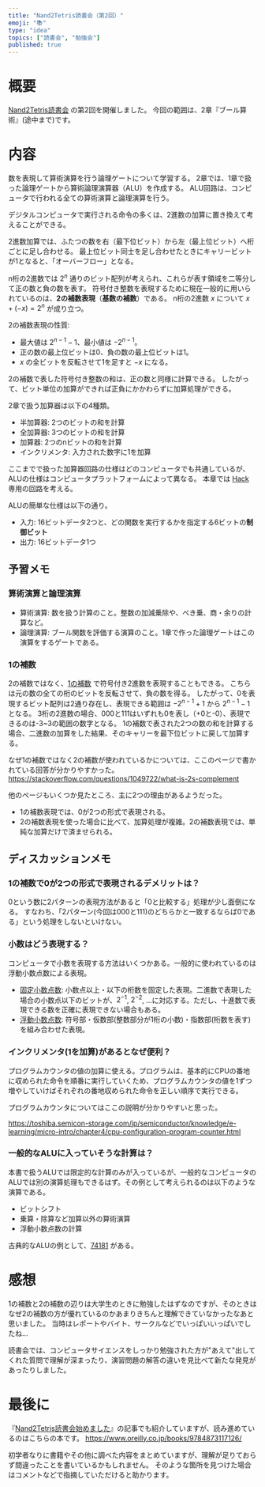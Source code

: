 ```yaml
---
title: "Nand2Tetris読書会（第2回）"
emoji: "📚"
type: "idea"
topics: ["読書会", "勉強会"]
published: true
---
```


# 概要

[Nand2Tetris読書会](https://zenn.dev/tomom1_s/articles/nand2tetris-00) の第2回を開催しました。
今回の範囲は、2章『ブール算術』(途中まで)です。

# 内容

数を表現して算術演算を行う論理ゲートについて学習する。 2章では、1章で扱った論理ゲートから算術論理演算器（ALU）を作成する。
ALU回路は、コンピュータで行われる全ての算術演算と論理演算を行う。

デジタルコンピュータで実行される命令の多くは、2進数の加算に置き換えて考えることができる。

2進数加算では、ふたつの数を右（最下位ビット）から左（最上位ビット）へ桁ごとに足し合わせる。
最上位ビット同士を足し合わせたときにキャリービットが1となると、「オーバーフロー」となる。

n桁の2進数では $2^n$ 通りのビット配列が考えられ、これらが表す領域を二等分して正の数と負の数を表す。
符号付き整数を表現するために現在一般的に用いられているのは、**2の補数表現**（**基数の補数**）である。 
n桁の2進数 $x$ について $x+(-x)=2^n$ が成り立つ。

2の補数表現の性質:

- 最大値は $2^{n-1}-1$、最小値は $-2^{n-1}$。
- 正の数の最上位ビットは0、負の数の最上位ビットは1。
- $x$ の全ビットを反転させて1を足すと $-x$ になる。

2の補数で表した符号付き整数の和は、正の数と同様に計算できる。 したがって、ビット単位の加算ができれば正負にかかわらずに加算処理ができる。

2章で扱う加算器は以下の4種類。

- 半加算器: 2つのビットの和を計算
- 全加算器: 3つのビットの和を計算
- 加算器: 2つのnビットの和を計算
- インクリメンタ: 入力された数字に1を加算

ここまでで扱った加算器回路の仕様はどのコンピュータでも共通しているが、ALUの仕様はコンピュータプラットフォームによって異なる。
本章では [Hack](https://ja.wikipedia.org/wiki/Hack_(プログラミング言語)) 専用の回路を考える。

ALUの簡単な仕様は以下の通り。

- 入力: 16ビットデータ2つと、どの関数を実行するかを指定する6ビットの**制御ビット**
- 出力: 16ビットデータ1つ

## 予習メモ

### 算術演算と論理演算

- 算術演算: 数を扱う計算のこと。整数の加減乗除や、べき乗、商・余りの計算など。
- 論理演算: ブール関数を評価する演算のこと。1章で作った論理ゲートはこの演算をするゲートである。

### 1の補数

2の補数ではなく、[1の補数](https://ja.wikipedia.org/wiki/符号付数値表現#1の補数) で符号付き2進数を表現することもできる。
こちらは元の数の全ての桁のビットを反転させて、負の数を得る。 したがって、0を表現するビット配列は2通り存在し、表現できる範囲は $-2^{n-1}+1$ から $2^{n-1}-1$ となる。 3桁の2進数の場合、000と111はいずれも0を表し（+0と-0）、表現できるのは-3~3の範囲の数字となる。
1の補数で表された2つの数の和を計算する場合、二進数の加算をした結果、そのキャリーを最下位ビットに戻して加算する。

なぜ1の補数ではなく2の補数が使われているかについては、ここのページで書かれている回答が分かりやすかった。
https://stackoverflow.com/questions/1049722/what-is-2s-complement

他のページもいくつか見たところ、主に2つの理由があるようだった。
- 1の補数表現では、0が2つの形式で表現される。
- 2の補数表現を使った場合に比べて、加算処理が複雑。2の補数表現では、単純な加算だけで済ませられる。

## ディスカッションメモ

### 1の補数で0が2つの形式で表現されるデメリットは？

0という数に2パターンの表現方法があると「0と比較する」処理が少し面倒になる。
すなわち、「2パターン(今回は000と111)のどちらかと一致するならば0である」という処理をしないといけない。

### 小数はどう表現する？

コンピュータで小数を表現する方法はいくつかある。一般的に使われているのは浮動小数点数による表現。

- [固定小数点数](https://ja.wikipedia.org/wiki/固定小数点数): 小数点以上・以下の桁数を固定した表現。二進数で表現した場合の小数点以下のビットが、$2^{-1}$, $2^{-2}$, ...に対応する。ただし、十進数で表現できる数を正確に表現できない場合もある。
- [浮動小数点数](https://ja.wikipedia.org/wiki/浮動小数点数): 符号部・仮数部(整数部分が1桁の小数)・指数部(桁数を表す)を組み合わせた表現。

### インクリメンタ(1を加算)があるとなぜ便利？

プログラムカウンタの値の加算に使える。プログラムは、基本的にCPUの番地に収められた命令を順番に実行していくため、プログラムカウンタの値を1ずつ増やしていけばそれぞれの番地収められた命令を正しい順序で実行できる。

プログラムカウンタについてはここの説明が分かりやすいと思った。

https://toshiba.semicon-storage.com/jp/semiconductor/knowledge/e-learning/micro-intro/chapter4/cpu-configuration-program-counter.html

### 一般的なALUに入っていそうな計算は？

本書で扱うALUでは限定的な計算のみが入っているが、一般的なコンピュータのALUでは別の演算処理もできるはず。その例として考えられるのは以下のような演算である。

- ビットシフト
- 乗算・除算など加算以外の算術演算
- 浮動小数点数の計算

古典的なALUの例として、[74181](https://ja.wikipedia.org/wiki/74181) がある。

# 感想

1の補数と2の補数の辺りは大学生のときに勉強したはずなのですが、そのときはなぜ2の補数の方が優れているのかあまりきちんと理解できていなかったなあと思いました。
当時はレポートやバイト、サークルなどでいっぱいいっぱいでしたね…

読書会では、コンピュータサイエンスをしっかり勉強された方が"あえて"出してくれた質問で理解が深まったり、演習問題の解答の違いを見比べて新たな発見があったりしました。

# 最後に

『[Nand2Tetris読書会始めました](https://zenn.dev/tomom1_s/articles/nand2tetris-00)』の記事でも紹介していますが、読み進めているのはこちらの本です。
https://www.oreilly.co.jp/books/9784873117126/

初学者なりに書籍やその他に調べた内容をまとめていますが、理解が足りておらず間違ったことを書いているかもしれません。
そのような箇所を見つけた場合はコメントなどで指摘していただけると助かります。

